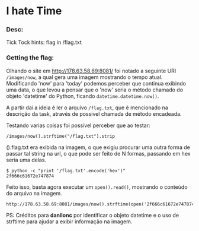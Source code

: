I hate Time
===========

### Desc:

Tick Tock
hints: flag in /flag.txt

### Getting the flag:

Olhando o site em http://178.63.58.69:8081/ foi notado a seguinte URI `/images/now`,
a qual gera uma imagem mostrando o tempo atual. Modificando 'now' para 'today' podemos
perceber que continua exibindo uma data, o que levou a pensar que o 'now' seria o método
chamado do objeto 'datetime' do Python, ficando `datetime.datetime.now()`.

A partir dai a ideia é ler o arquivo `/flag.txt`, que é mencionado na descrição da task,
através de possivel chamada de método encadeada.

Testando varias coisas foi possível perceber que ao testar:
```
/images/now().strftime("/flag.txt").strip
```

().flag.txt era exibida na imagem, o que exigiu procurar uma outra forma de passar tal
string na url, o que pode ser feito de N formas, passando em hex seria uma delas.

```
$ python -c "print '/flag.txt'.encode('hex')"
2f666c61672e747874
```

Feito isso, basta agora executar um `open().read()`, mostrando o conteúdo do arquivo na imagem.

```
http://178.63.58.69:8081/images/now().strftime(open('2f666c61672e747874'.decode('hex')).read()).strip
```

PS: Créditos para **danilonc** por identificar o objeto datetime e o uso de strftime para ajudar a exibir informação na imagem.
